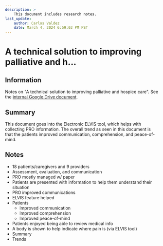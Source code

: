 ```yaml
---
description: >
    This document includes research notes.
last_update:
    author: Carlos Valdez
    date: March 4, 2024 6:59:03 PM PST
---
```

# A technical solution to improving palliative and h...

## Information

Notes on "A technical solution to improving palliative and hospice care". See the [internal Google Drive document](https://drive.google.com/file/d/1e9r5poILWbHnPhMUNpsxWdxTAcgvXwSN/).

## Summary

This document goes into the Electronic ELVIS tool, which helps with collecting PRO information. The overall trend as seen in this document is that the patients improved communication, comprehension, and peace-of-mind.

## Notes

- 18 patients/caregivers and 9 providers
- Assessment, evaluation, and communication
- PRO mostly managed w/ paper
- Patients are presented with information to help them understand their situation
- PRO improved communications
- ELVIS feature helped
- Patients
  - Improved communication
  - Improved comprehension
  - Improved peace-of-mind
- Patients enjoyed being able to review medical info
- A body is shown to help indicate where pain is (via ELVIS tool)
- Summary
- Trends
